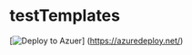 # testTemplates

[![Deploy to Azuer](https://azuredeploy.net/deploybutton.png)] (https://azuredeploy.net/)